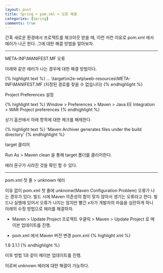 ```yaml
---
layout: post
title: Spring > pom.xml > 오류 해결
categories: [Spring]
comments: true
---
```


간혹 새로운 환경에서 프로젝트를 체크아웃 받을 때, 이런 저런 이유로 pom.xml 에서 에러가 나곤 한다.
그에 대한 해결 방법을 알아보자.

-------------

META-INF\MANIFEST.MF 오류

아래와 같은 에러가 나는 경우에 대한 해결 방법이다.

{% highlight text %}
... \target\m2e-wtp\web-resources\META-INF\MANIFEST.MF (지정된 경로를 찾을 수 없습니다)
{% endhighlight %}


Project Preferences 설정

{% highlight text %}
Window > Preferences > Maven > Java EE Integration > WAR Project preferences
{% endhighlight %}

상기 옵션에서 아래 항목에 대한 체크를 해제한다.

{% highlight text %}
'Maven Archiver generates files under the build directory'
{% endhighlight %}


target 클리어

Run As > Maven clean 을 통해 target 폴더를 클리어한다.

에러 문구가 사라진 것을 확인 할 수 있다.

-------------

pom.xml 첫 줄 > unknown 에러

이유 없이 pom.xml 첫 줄에 unknonw(Maven Configuration Problem) 오류가 나는 경우가 있다.
빌드 시에 Maven 의존성의 합이 맞지 않아서 생기는 오류라고 한다. 빌드나 실행에 있어서 오류가 나지는 않지만 빨간 x자가 개발자의 마음을 심란하게 하니 아래의 수정 방법으로 에러를 해결하자.

- Maven > Update Project
프로젝트 우클릭 > Maven > Update Project 로 메이븐 업데이트를 진행.

- pom.xml 에서 Maven 버전 변경
pom.xml
{% highlight xml %}
<properties>
    <java.version>1.8</java.version>
    <maven-jar-plugin.version>3.1.1</maven-jar-plugin.version>
</properties>
{% endhighlight %}

이후 방법 1과 같이 메이븐 업데이트를 진행.

이로써 unknown 에러에 대한 해결이 가능하다.

